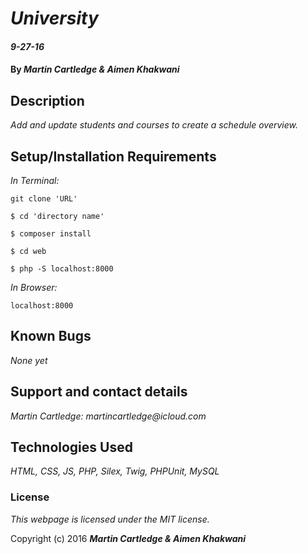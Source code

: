 # _University_

#### _9-27-16_

#### By _**Martin Cartledge &amp; Aimen Khakwani**_

## Description

_Add and update students and courses to create a schedule overview._

## Setup/Installation Requirements

_In Terminal:_

`git clone 'URL'`

`$ cd 'directory name'`

`$ composer install`

`$ cd web`

`$ php -S localhost:8000`

_In Browser:_

`localhost:8000`

## Known Bugs

_None yet_

## Support and contact details

_Martin Cartledge: martincartledge@icloud.com_

## Technologies Used

_HTML,
CSS,
JS,
PHP,
Silex,
Twig,
PHPUnit,
MySQL_

### License

*This webpage is licensed under the MIT license.*

Copyright (c) 2016 **_Martin Cartledge &amp; Aimen Khakwani_**
